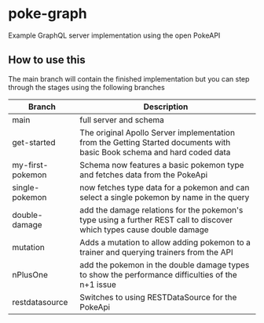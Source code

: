 # poke-graph
Example GraphQL server implementation using the open PokeAPI

## How to use this 

The main branch will contain the finished implementation but you can step through the stages using the following branches

 Branch | Description 
--------| ------------
main | full server and schema
get-started | The original Apollo Server implementation from the Getting Started documents with basic Book schema and hard coded data
my-first-pokemon | Schema now features a basic pokemon type and fetches data from the PokeApi
single-pokemon | now fetches type data for a pokemon and can select a single pokemon by name in the query
double-damage | add the damage relations for the pokemon's type using a further REST call to discover which types cause double damage
mutation | Adds a mutation to allow adding pokemon to a trainer and querying trainers from the API
nPlusOne | add the pokemon in the double damage types to show the performance difficulties of the n+1 issue
restdatasource | Switches to using RESTDataSource for the PokeApi
